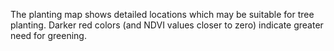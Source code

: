 
<span align="left">

The planting map shows detailed locations which may be suitable for tree
planting. Darker red colors (and NDVI values closer to zero) indicate
greater need for greening.
